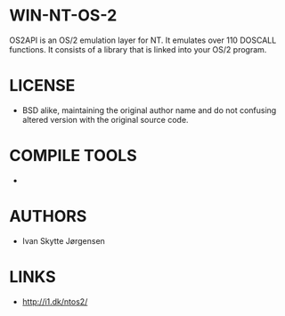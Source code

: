 WIN-NT-OS-2
===========

OS2API is an OS/2 emulation layer for NT. It emulates over 110 DOSCALL functions. It consists of a library that is linked into your OS/2 program. 

LICENSE
===============
* BSD alike, maintaining the original author name and do not confusing altered version with the original source code. 

COMPILE TOOLS
===============
* 
 
AUTHORS
===============
* Ivan Skytte Jørgensen

LINKS
===============
* http://i1.dk/ntos2/

